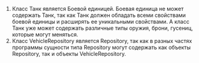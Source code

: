 1. Класс Танк является Боевой единицей. Боевая единица не может содержать Танк, так как
Танк должен обладать всеми свойствами боевой единицы и расширять ее уникальными свойствами. А
класс Танк уже может содержать различные типы оружия, брони, гусениц, которые могут
меняться.
2. Класс VehicleRepository является Repository, так как в разных частях программы сущности
типа Repository могут содержать как объекты Repository, так и объекты VehicleRepository.